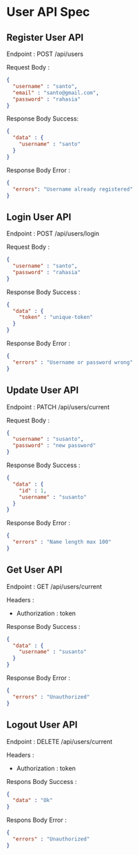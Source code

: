 # User API Spec

## Register User API

Endpoint : POST /api/users

Request Body :
```json
{
  "username" : "santo",
  "email" : "santo@gmail.com",
  "password" : "rahasia"
}
```
Response Body Success:
```json
{
  "data" : {
    "username" : "santo"
  }
}
```

Response Body Error :
```json
{
  "errors": "Username already registered"
}
```

## Login User API

Endpoint : POST /api/users/login

Request Body : 
```json
{
  "username" : "santo",
  "password" : "rahasia"
}
```

Response Body Success :
```json
{
  "data" : {
    "token" : "unique-token"
  }
}
```
Response Body Error :
```json
{
  "errors" : "Username or password wrong"
}
```
## Update User API
Endpoint : PATCH /api/users/current

Request Body :
```json
{
  "username" : "susanto", 
  "password" : "new password"
}
```
Response Body Success :
```json
{
  "data" : {
    "id" : 1,
    "username" : "susanto"
  }
}
```

Response Body Error :
```json
{
  "errors" : "Name length max 100"
}
```

## Get User API

Endpoint : GET /api/users/current

Headers :
- Authorization : token

Response Body Success :
```json
{
  "data" : {
    "username" : "susanto"
  }
}
```
Response Body Error :
```json
{
  "errors" : "Unauthorized"
}
```
## Logout User API
Endpoint : DELETE /api/users/current

Headers : 
- Authorization : token

Respons Body Success :
```json
{
  "data" : "Ok"
}
```
Respons Body Error :
```json
{
  "errors" : "Unauthorized"
}
```

